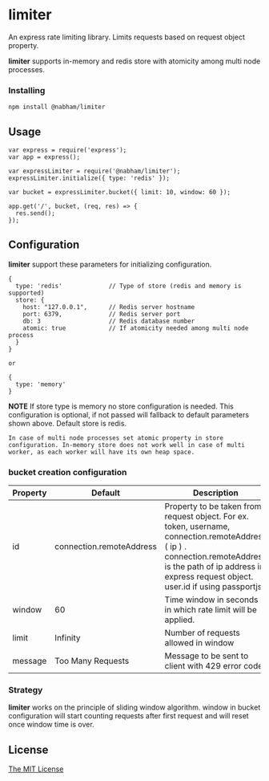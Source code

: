 # limiter

An express rate limiting library. Limits requests based on request object property.

**limiter** supports in-memory and redis store with atomicity among multi node processes.

### Installing
```
npm install @nabham/limiter
```

## Usage

```
var express = require('express');
var app = express();

var expressLimiter = require('@nabham/limiter');
expressLimiter.initialize({ type: 'redis' });

var bucket = expressLimiter.bucket({ limit: 10, window: 60 });

app.get('/', bucket, (req, res) => {
  res.send();
});
```

## Configuration

**limiter** support these parameters for initializing configuration.

```
{
  type: 'redis'             // Type of store (redis and memory is supported)
  store: {
    host: "127.0.0.1",      // Redis server hostname
    port: 6379,             // Redis server port
    db: 3                   // Redis database number
    atomic: true            // If atomicity needed among multi node process
  }
}

or

{
  type: 'memory'
}
```
**NOTE** If store type is memory no store configuration is needed. This configuration is optional, if not passed will fallback to default parameters shown above. Default store is redis.

`In case of multi node processes set atomic property in store configuration. In-memory store does not work well in case of multi worker, as each worker will have its own heap space.`


### bucket creation configuration

| Property | Default | Description |
| --- | --- | --- |
| id | connection.remoteAddress | Property to be taken from request object. For ex. token, username, connection.remoteAddress ( ip ) . connection.remoteAddress is the path of ip address in express request object. user.id if using passportjs.
| window | 60 | Time window in seconds in which rate limit will be applied.
| limit | Infinity | Number of requests allowed in window
| message | Too Many Requests | Message to be sent to client with 429 error code.

### Strategy

**limiter** works on the principle of sliding window algorithm. window in bucket configuration will start counting requests after first request and will reset once window time is over.

## License

[The MIT License](https://opensource.org/licenses/MIT)